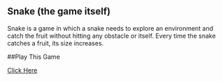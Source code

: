 ## Snake (the game itself)

Snake is a game in which a snake needs to explore an environment and catch the fruit without hitting any obstacle or itself. Every time the snake catches a fruit, its size increases.

##Play This Game

[Click Here](https://sourovkhannahid.github.io/Snake-Game)
